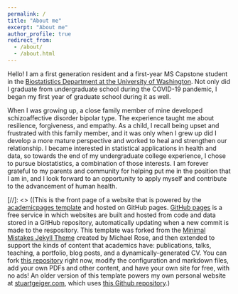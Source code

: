 ```yaml
---
permalink: /
title: "About me"
excerpt: "About me"
author_profile: true
redirect_from:
  - /about/
  - /about.html
---
```


Hello! I am a first generation resident and a first-year MS Capstone student in the [Biostatistics Department at the University of Washington](https://www.biostat.washington.edu/).  Not only did I graduate from undergraduate school during the COVID-19 pandemic, I began my first year of graduate school during it as well. 

When I was growing up, a close family member of mine developed schizoaffective disorder bipolar type. The experience taught me about resilience, forgiveness, and empathy. As a child, I recall being upset and frustrated with this family member, and it was only when I grew up did I develop a more mature perspective and worked to heal and strengthen our relationship. I became interested in statistical applications in health and data, so towards the end of my undergraduate college experience, I chose to pursue biostatistics, a combination of those interests. I am forever grateful to my parents and community for helping put me in the position that I am in, and I look forward to an opportunity to apply myself and contribute to the advancement of human health.

[//]: <> ((This is the front page of a website that is powered by the [academicpages template](https://github.com/academicpages/academicpages.github.io) and hosted on GitHub pages. [GitHub pages](https://pages.github.com) is a free service in which websites are built and hosted from code and data stored in a GitHub repository, automatically updating when a new commit is made to the respository. This template was forked from the [Minimal Mistakes Jekyll Theme](https://mmistakes.github.io/minimal-mistakes/) created by Michael Rose, and then extended to support the kinds of content that academics have: publications, talks, teaching, a portfolio, blog posts, and a dynamically-generated CV. You can fork [this repository](https://github.com/academicpages/academicpages.github.io) right now, modify the configuration and markdown files, add your own PDFs and other content, and have your own site for free, with no ads! An older version of this template powers my own personal website at [stuartgeiger.com](http://stuartgeiger.com), which uses [this Github repository](https://github.com/staeiou/staeiou.github.io).)
